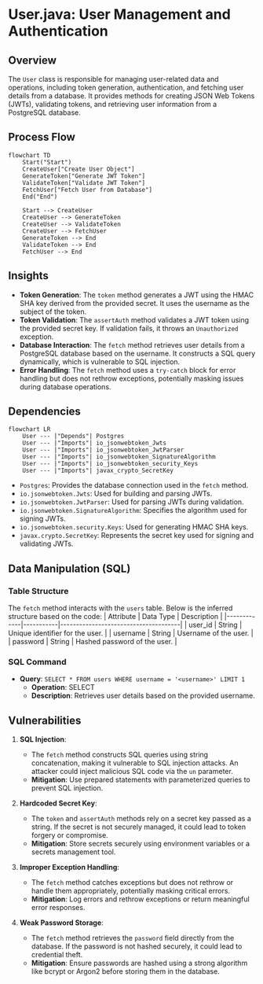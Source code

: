 # User.java: User Management and Authentication

## Overview
The `User` class is responsible for managing user-related data and operations, including token generation, authentication, and fetching user details from a database. It provides methods for creating JSON Web Tokens (JWTs), validating tokens, and retrieving user information from a PostgreSQL database.

## Process Flow
```mermaid
flowchart TD
    Start("Start")
    CreateUser["Create User Object"]
    GenerateToken["Generate JWT Token"]
    ValidateToken["Validate JWT Token"]
    FetchUser["Fetch User from Database"]
    End("End")

    Start --> CreateUser
    CreateUser --> GenerateToken
    CreateUser --> ValidateToken
    CreateUser --> FetchUser
    GenerateToken --> End
    ValidateToken --> End
    FetchUser --> End
```

## Insights
- **Token Generation**: The `token` method generates a JWT using the HMAC SHA key derived from the provided secret. It uses the username as the subject of the token.
- **Token Validation**: The `assertAuth` method validates a JWT token using the provided secret key. If validation fails, it throws an `Unauthorized` exception.
- **Database Interaction**: The `fetch` method retrieves user details from a PostgreSQL database based on the username. It constructs a SQL query dynamically, which is vulnerable to SQL injection.
- **Error Handling**: The `fetch` method uses a `try-catch` block for error handling but does not rethrow exceptions, potentially masking issues during database operations.

## Dependencies
```mermaid
flowchart LR
    User --- |"Depends"| Postgres
    User --- |"Imports"| io_jsonwebtoken_Jwts
    User --- |"Imports"| io_jsonwebtoken_JwtParser
    User --- |"Imports"| io_jsonwebtoken_SignatureAlgorithm
    User --- |"Imports"| io_jsonwebtoken_security_Keys
    User --- |"Imports"| javax_crypto_SecretKey
```

- `Postgres`: Provides the database connection used in the `fetch` method.
- `io.jsonwebtoken.Jwts`: Used for building and parsing JWTs.
- `io.jsonwebtoken.JwtParser`: Used for parsing JWTs during validation.
- `io.jsonwebtoken.SignatureAlgorithm`: Specifies the algorithm used for signing JWTs.
- `io.jsonwebtoken.security.Keys`: Used for generating HMAC SHA keys.
- `javax.crypto.SecretKey`: Represents the secret key used for signing and validating JWTs.

## Data Manipulation (SQL)
### Table Structure
The `fetch` method interacts with the `users` table. Below is the inferred structure based on the code:
| Attribute   | Data Type | Description                          |
|-------------|-----------|--------------------------------------|
| user_id     | String    | Unique identifier for the user.     |
| username    | String    | Username of the user.               |
| password    | String    | Hashed password of the user.        |

### SQL Command
- **Query**: `SELECT * FROM users WHERE username = '<username>' LIMIT 1`
  - **Operation**: SELECT
  - **Description**: Retrieves user details based on the provided username.

## Vulnerabilities
1. **SQL Injection**:
   - The `fetch` method constructs SQL queries using string concatenation, making it vulnerable to SQL injection attacks. An attacker could inject malicious SQL code via the `un` parameter.
   - **Mitigation**: Use prepared statements with parameterized queries to prevent SQL injection.

2. **Hardcoded Secret Key**:
   - The `token` and `assertAuth` methods rely on a secret key passed as a string. If the secret is not securely managed, it could lead to token forgery or compromise.
   - **Mitigation**: Store secrets securely using environment variables or a secrets management tool.

3. **Improper Exception Handling**:
   - The `fetch` method catches exceptions but does not rethrow or handle them appropriately, potentially masking critical errors.
   - **Mitigation**: Log errors and rethrow exceptions or return meaningful error responses.

4. **Weak Password Storage**:
   - The `fetch` method retrieves the `password` field directly from the database. If the password is not hashed securely, it could lead to credential theft.
   - **Mitigation**: Ensure passwords are hashed using a strong algorithm like bcrypt or Argon2 before storing them in the database.
